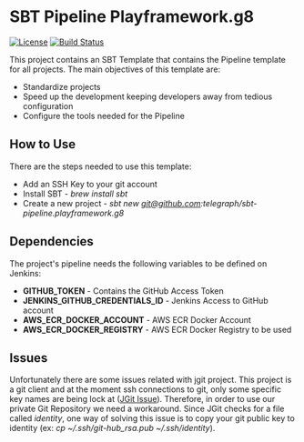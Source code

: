 
# SBT Pipeline Playframework.g8 

[![License](https://img.shields.io/badge/License-Apache%202.0-blue.svg)](https://opensource.org/licenses/Apache-2.0) [![Build Status](https://jenkins-prod.api-platforms.telegraph.co.uk/job/Pipeline/job/sbt-pipeline-playframework.g8%20Pipeline/badge/icon)](https://jenkins-prod.api-platforms.telegraph.co.uk/job/Pipeline/job/sbt-pipeline-playframework.g8%20Pipeline/)

This project contains an SBT Template that contains the Pipeline template for all projects.
The main objectives of this template are:
 * Standardize projects
 * Speed up the development keeping developers away from tedious configuration
 * Configure the tools needed for the Pipeline

## How to Use
There are the steps needed to use this template:
 * Add an SSH Key to your git account
 * Install SBT - *brew install sbt*
 * Create a new project - *sbt new git@github.com:telegraph/sbt-pipeline.playframework.g8*

## Dependencies
The project's pipeline needs the following variables to be defined on Jenkins:
 * **GITHUB_TOKEN** - Contains the GitHub Access Token
 * **JENKINS_GITHUB_CREDENTIALS_ID** - Jenkins Access to GitHub account
 * **AWS_ECR_DOCKER_ACCOUNT** - AWS ECR Docker Account
 * **AWS_ECR_DOCKER_REGISTRY** - AWS ECR Docker Registry to be used

## Issues
Unfortunately there are some issues related with jgit project. This project is a git client and at the moment ssh connections  to git, only some specific key names are being lock at ([JGit Issue](https://github.com/eclipse/jgit/blob/master/org.eclipse.jgit/src/org/eclipse/jgit/transport/JschConfigSessionFactory.java#L323)).
Therefore, in order to use our private Git Repository we need a workaround. Since JGit checks for a file called *identity*, one way of solving this issue is to copy your git public key to identity (ex: *cp ~/.ssh/git-hub_rsa.pub ~/.ssh/identity*).  

